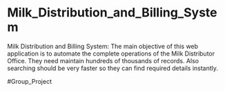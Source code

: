 # Milk_Distribution_and_Billing_System

Milk Distribution and Billing System: The main objective of this web application is to automate the complete operations of the Milk Distributor Office. They need maintain hundreds of thousands of records. Also searching should be very faster so they can find required details instantly.

#Group_Project
